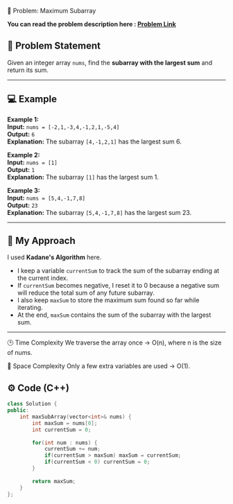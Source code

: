 🧩 Problem: Maximum Subarray

**You can read the problem description  here : [Problem Link](https://leetcode.com/problems/maximum-subarray/)**

## 📄 Problem Statement
Given an integer array `nums`, find the **subarray with the largest sum** and return its sum.

---

## 💻 Example

**Example 1:**  
**Input:** `nums = [-2,1,-3,4,-1,2,1,-5,4]`  
**Output:** `6`  
**Explanation:** The subarray `[4,-1,2,1]` has the largest sum 6.

**Example 2:**  
**Input:** `nums = [1]`  
**Output:** `1`  
**Explanation:** The subarray `[1]` has the largest sum 1.

**Example 3:**  
**Input:** `nums = [5,4,-1,7,8]`  
**Output:** `23`  
**Explanation:** The subarray `[5,4,-1,7,8]` has the largest sum 23.

---

## 🧠 My Approach
I used **Kadane's Algorithm** here.  
- I keep a variable `currentSum` to track the sum of the subarray ending at the current index.  
- If `currentSum` becomes negative, I reset it to 0 because a negative sum will reduce the total sum of any future subarray.  
- I also keep `maxSum` to store the maximum sum found so far while iterating.  
- At the end, `maxSum` contains the sum of the subarray with the largest sum.

---

🕒 Time Complexity
We traverse the array once → O(n), where n is the size of nums.

💾 Space Complexity
Only a few extra variables are used → O(1).

## ⚙️ Code (C++)
```cpp
class Solution {
public:
    int maxSubArray(vector<int>& nums) {
        int maxSum = nums[0];
        int currentSum = 0;
        
        for(int num : nums) {
            currentSum += num;
            if(currentSum > maxSum) maxSum = currentSum;
            if(currentSum < 0) currentSum = 0;
        }
        
        return maxSum;
    }
};

